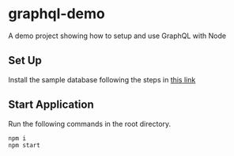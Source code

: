 # graphql-demo
A demo project showing how to setup and use GraphQL with Node

## Set Up

Install the sample database following the steps in [this link](https://github.com/datacharmer/test_db)

## Start Application

Run the following commands in the root directory.

```
npm i
npm start
```
